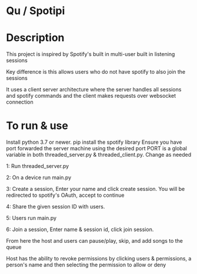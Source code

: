 # Qu / Spotipi

# Description

This project is inspired by Spotify's built in multi-user built in listening sessions

Key difference is this allows users who do not have spotify to also join the sessions

It uses a client server architecture where the server handles all sessions and spotify commands and the client makes requests over websocket connection


# To run & use

Install python 3.7 or newer.
pip install the spotify library
Ensure you have port forwarded the server machine using the desired port
PORT is a global variable in both threaded_server.py & threaded_client.py. Change as needed


1: Run threaded_server.py 

2: On a device run main.py 

3: Create a session, Enter your name and click create session. You will be redirected to spotify's OAuth, accept to continue 

4: Share the given session ID with users. 

5: Users run main.py 

6: Join a session, Enter name & session id, click join session. 

From here the host and users can pause/play, skip, and add songs to the queue 

Host has the ability to revoke permissions by clicking users & permissions, a person's name and then selecting the permission to allow or deny

